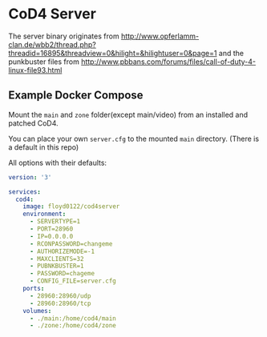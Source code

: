 # CoD4 Server

The server binary originates from
http://www.opferlamm-clan.de/wbb2/thread.php?threadid=16895&threadview=0&hilight=&hilightuser=0&page=1
and the punkbuster files from
http://www.pbbans.com/forums/files/call-of-duty-4-linux-file93.html

## Example Docker Compose

Mount the `main` and `zone` folder(except main/video) from an installed and
patched CoD4.

You can place your own `server.cfg` to the mounted `main` directory. (There is a default in this repo)

All options with their defaults:

```yaml
version: '3'

services:
  cod4:
    image: floyd0122/cod4server
    environment:
      - SERVERTYPE=1
      - PORT=28960
      - IP=0.0.0.0
      - RCONPASSWORD=changeme
      - AUTHORIZEMODE=-1
      - MAXCLIENTS=32
      - PUBNKBUSTER=1
      - PASSWORD=chageme
      - CONFIG_FILE=server.cfg
    ports:
      - 28960:28960/udp
      - 28960:28960/tcp
    volumes:
      - ./main:/home/cod4/main
      - ./zone:/home/cod4/zone

```


